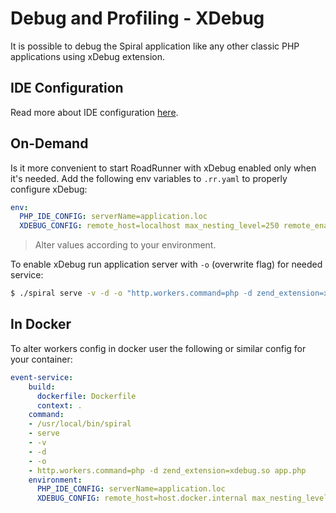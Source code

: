 # Debug and Profiling - XDebug
It is possible to debug the Spiral application like any other classic PHP applications using xDebug extension.

## IDE Configuration
Read more about IDE configuration [here](https://roadrunner.dev/docs/php-debugging).

## On-Demand
Is it more convenient to start RoadRunner with xDebug enabled only when it's needed. Add the following env variables to
`.rr.yaml` to properly configure xDebug:

```yaml
env:
  PHP_IDE_CONFIG: serverName=application.loc
  XDEBUG_CONFIG: remote_host=localhost max_nesting_level=250 remote_enable=1 remote_connect_back=0 var_display_max_depth=5 idekey='PHPSTORM'
``` 

> Alter values according to your environment.

To enable xDebug run application server with `-o` (overwrite flag) for needed service:

```bash
$ ./spiral serve -v -d -o "http.workers.command=php -d zend_extension=xdebug app.php"
```

## In Docker
To alter workers config in docker user the following or similar config for your container:

```yaml
event-service:
    build:
      dockerfile: Dockerfile
      context: .
    command:
    - /usr/local/bin/spiral
    - serve
    - -v
    - -d
    - -o
    - http.workers.command=php -d zend_extension=xdebug.so app.php
    environment:
      PHP_IDE_CONFIG: serverName=application.loc
      XDEBUG_CONFIG: remote_host=host.docker.internal max_nesting_level=250 remote_enable=1 remote_connect_back=0 var_display_max_depth=5 idekey='PHPSTORM'
```
